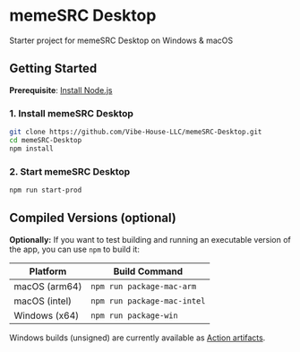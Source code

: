 # memeSRC Desktop

Starter project for memeSRC Desktop on Windows & macOS

## Getting Started

**Prerequisite**: [Install Node.js](https://nodejs.org/en/download)

### 1. Install memeSRC Desktop

```bash
git clone https://github.com/Vibe-House-LLC/memeSRC-Desktop.git
cd memeSRC-Desktop
npm install
```

### 2. Start memeSRC Desktop

```bash
npm run start-prod
```

## Compiled Versions (optional)

**Optionally:** If you want to test building and running an executable version of the app, you can use `npm` to build it:

| Platform | Build Command |
|-----|-----|
| macOS (arm64) | `npm run package-mac-arm` |
| macOS (intel) | `npm run package-mac-intel` |
| Windows (x64) | `npm run package-win` |

Windows builds (unsigned) are currently available as [Action artifacts](https://github.com/Vibe-House-LLC/memeSRC-Desktop/actions).
